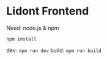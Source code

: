 # Lidont Frontend

Need: node.js & npm

```npm install```

dev: ```npm run dev```
build: ```npm run build```
